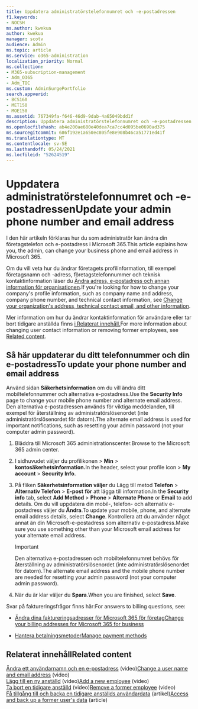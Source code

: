 ```yaml
---
title: Uppdatera administratörstelefonnumret och -e-postadressen
f1.keywords:
- NOCSH
ms.author: kwekua
author: kwekua
manager: scotv
audience: Admin
ms.topic: article
ms.service: o365-administration
localization_priority: Normal
ms.collection:
- M365-subscription-management
- Adm_O365
- Adm_TOC
ms.custom: AdminSurgePortfolio
search.appverid:
- BCS160
- MET150
- MOE150
ms.assetid: 767349fa-f646-46d9-9dab-4a65049bdd1f
description: Uppdatera administratörstelefonnumret och -e-postadressen i administrationscentret om du vill återställa ditt eget administratörslösenord.
ms.openlocfilehash: ab4e200ae680e40dea7ca7cc4d095be0690ad375
ms.sourcegitcommit: 686f192e1a650ec805fe8e908b46ca51771ed41f
ms.translationtype: MT
ms.contentlocale: sv-SE
ms.lasthandoff: 05/24/2021
ms.locfileid: "52624519"
---
```

# <a name="update-your-admin-phone-number-and-email-address"></a><span data-ttu-id="96f7b-103">Uppdatera administratörstelefonnumret och -e-postadressen</span><span class="sxs-lookup"><span data-stu-id="96f7b-103">Update your admin phone number and email address</span></span>

<span data-ttu-id="96f7b-104">I den här artikeln förklaras hur du som administratör kan ändra din företagstelefon och e-postadress i Microsoft 365.</span><span class="sxs-lookup"><span data-stu-id="96f7b-104">This article explains how you, the admin, can change your business phone and email address in Microsoft 365.</span></span>
  
<span data-ttu-id="96f7b-105">Om du vill veta hur du ändrar företagets profilinformation, till exempel företagsnamn och -adress, företagstelefonnummer och teknisk kontaktinformation läser du [Ändra adress, e-postadress och annan information för organisationen](change-address-contact-and-more.md).</span><span class="sxs-lookup"><span data-stu-id="96f7b-105">If you're looking for how to change your company's profile information, such as company name and address, company phone number, and technical contact information, see [Change your organization's address, technical contact email, and other information](change-address-contact-and-more.md).</span></span>

<span data-ttu-id="96f7b-106">Mer information om hur du ändrar kontaktinformation för användare eller tar bort tidigare anställda finns [i Relaterat innehåll.](#related-content)</span><span class="sxs-lookup"><span data-stu-id="96f7b-106">For more information about changing user contact information or removing former employees, see [Related content](#related-content).</span></span>
  
## <a name="to-update-your-phone-number-and-email-address"></a><span data-ttu-id="96f7b-107">Så här uppdaterar du ditt telefonnummer och din e-postadress</span><span class="sxs-lookup"><span data-stu-id="96f7b-107">To update your phone number and email address</span></span>

<span data-ttu-id="96f7b-108">Använd sidan **Säkerhetsinformation** om du vill ändra ditt mobiltelefonnummer och alternativa e-postadress.</span><span class="sxs-lookup"><span data-stu-id="96f7b-108">Use the **Security Info** page to change your mobile phone number and alternate email address.</span></span> <span data-ttu-id="96f7b-109">Den alternativa e-postadressen används för viktiga meddelanden, till exempel för återställning av administratörslösenordet (inte administratörslösenordet för datorn).</span><span class="sxs-lookup"><span data-stu-id="96f7b-109">The alternate email address is used for important notifications, such as resetting your admin password (not your computer admin password).</span></span> 
  
1. <span data-ttu-id="96f7b-110">Bläddra till Microsoft 365 administrationscenter.</span><span class="sxs-lookup"><span data-stu-id="96f7b-110">Browse to the Microsoft 365 admin center.</span></span>

2. <span data-ttu-id="96f7b-111">I sidhuvudet väljer du profilikonen \> **Min** \> **kontosäkerhetsinformation.**</span><span class="sxs-lookup"><span data-stu-id="96f7b-111">In the header, select your profile icon \> **My account** \> **Security Info**.</span></span>

3. <span data-ttu-id="96f7b-112">På fliken **Säkerhetsinformation väljer** du Lägg till metod **Telefon** \> **Alternativ Telefon** \> **E-post** **för** att lägga till information.</span><span class="sxs-lookup"><span data-stu-id="96f7b-112">In the **Security info** tab, select **Add Method** \> **Phone** \> **Alternate Phone** or **Email** to add details.</span></span> <span data-ttu-id="96f7b-113">Om du vill uppdatera din mobil-, telefon- och alternativ e-postadress väljer du **Ändra**.</span><span class="sxs-lookup"><span data-stu-id="96f7b-113">To update your mobile, phone, and alternate email address details, select **Change**.</span></span> <span data-ttu-id="96f7b-114">Kontrollera att du använder något annat än din Microsoft-e-postadress som alternativ e-postadress.</span><span class="sxs-lookup"><span data-stu-id="96f7b-114">Make sure you use something other than your Microsoft email address for your alternate email address.</span></span>

    > [!IMPORTANT]
    > <span data-ttu-id="96f7b-115">Den alternativa e-postadressen och mobiltelefonnumret behövs för återställning av administratörslösenordet (inte administratörslösenordet för datorn).</span><span class="sxs-lookup"><span data-stu-id="96f7b-115">The alternate email address and the mobile phone number are needed for resetting your admin password (not your computer admin password).</span></span>

4. <span data-ttu-id="96f7b-116">När du är klar väljer du **Spara**.</span><span class="sxs-lookup"><span data-stu-id="96f7b-116">When you are finished, select **Save**.</span></span>
  
<span data-ttu-id="96f7b-117">Svar på faktureringsfrågor finns här:</span><span class="sxs-lookup"><span data-stu-id="96f7b-117">For answers to billing questions, see:</span></span>
  
- [<span data-ttu-id="96f7b-118">Ändra dina faktureringsadresser för Microsoft 365 för företag</span><span class="sxs-lookup"><span data-stu-id="96f7b-118">Change your billing addresses for Microsoft 365 for business</span></span>](../../commerce/billing-and-payments/change-your-billing-addresses.md)

- [<span data-ttu-id="96f7b-119">Hantera betalningsmetoder</span><span class="sxs-lookup"><span data-stu-id="96f7b-119">Manage payment methods</span></span>](../../commerce/billing-and-payments/manage-payment-methods.md)

## <a name="related-content"></a><span data-ttu-id="96f7b-120">Relaterat innehåll</span><span class="sxs-lookup"><span data-stu-id="96f7b-120">Related content</span></span>

<span data-ttu-id="96f7b-121">[Ändra ett användarnamn och en e-postadress](../add-users/change-a-user-name-and-email-address.md) (video)</span><span class="sxs-lookup"><span data-stu-id="96f7b-121">[Change a user name and email address](../add-users/change-a-user-name-and-email-address.md) (video)</span></span>\
<span data-ttu-id="96f7b-122">[Lägg till en ny anställd](../add-users/add-new-employee.md) (video)</span><span class="sxs-lookup"><span data-stu-id="96f7b-122">[Add a new employee](../add-users/add-new-employee.md) (video)</span></span>\
<span data-ttu-id="96f7b-123">[Ta bort en tidigare anställd](../add-users/remove-former-employee.md) (video)</span><span class="sxs-lookup"><span data-stu-id="96f7b-123">[Remove a former employee](../add-users/remove-former-employee.md) (video)</span></span>\
<span data-ttu-id="96f7b-124">[Få tillgång till och backa en tidigare anställds användardata](../add-users/get-access-to-and-back-up-a-former-user-s-data.md) (artikel)</span><span class="sxs-lookup"><span data-stu-id="96f7b-124">[Access and back up a former user's data](../add-users/get-access-to-and-back-up-a-former-user-s-data.md) (article)</span></span>